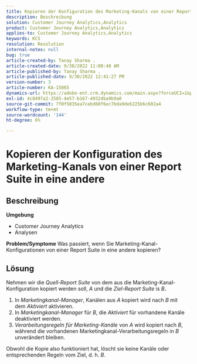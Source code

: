 ```yaml
---
title: Kopieren der Konfiguration des Marketing-Kanals von einer Report Suite in eine andere
description: Beschreibung
solution: Customer Journey Analytics,Analytics
product: Customer Journey Analytics,Analytics
applies-to: Customer Journey Analytics,Analytics
keywords: KCS
resolution: Resolution
internal-notes: null
bug: true
article-created-by: Tanay Sharma .
article-created-date: 9/30/2022 11:00:48 AM
article-published-by: Tanay Sharma .
article-published-date: 9/30/2022 12:41:27 PM
version-number: 3
article-number: KA-15865
dynamics-url: https://adobe-ent.crm.dynamics.com/main.aspx?forceUCI=1&pagetype=entityrecord&etn=knowledgearticle&id=1c0d961e-af40-ed11-9db1-0022480868ff
exl-id: 4c8497a2-2585-4e57-b167-49324ba9b9a0
source-git-commit: 7f0f5035ea7cebd60f6ec7bda9de6225b6c602a4
workflow-type: tm+mt
source-wordcount: '144'
ht-degree: 6%

---
```


# Kopieren der Konfiguration des Marketing-Kanals von einer Report Suite in eine andere

## Beschreibung

<b>Umgebung</b>
- Customer Journey Analytics
- Analysen



<b>Problem/Symptome</b>
Was passiert, wenn Sie Marketing-Kanal-Konfigurationen von einer Report Suite in eine andere kopieren?


## Lösung


Nehmen wir die *Quell-Report Suite* von dem aus die Marketing-Kanal-Konfiguration kopiert werden soll, *A* und die *Ziel-Report Suite* is *B<b>*.</b>

1. In *Marketingkanal-Manager*, Kanälen aus *A* kopiert wird nach *B* mit dem *Aktiviert* aktivieren.
2. In *Marketingkanal-Manager* für *B*, die *Aktiviert* für vorhandene Kanäle deaktiviert werden.
3. *Verarbeitungsregeln für Marketing-Kanäle* von *A* wird kopiert nach *B*, während die vorhandenen Marketingkanal-Verarbeitungsregeln in *B* unverändert bleiben.


Obwohl die Kopie also funktioniert hat, löscht sie keine Kanäle oder entsprechenden Regeln vom Ziel, d. h. *B*.
